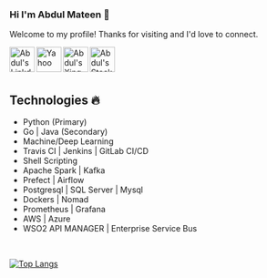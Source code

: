 ### Hi I'm Abdul Mateen 👋
Welcome to my profile! Thanks for visiting and I'd love to connect.
<br />

<a href="https://www.linkedin.com/in/abdul-mateen59/">
  <img align="left" alt="Abdul's LinkdeIn" width="44px" src="https://cdn.jsdelivr.net/npm/simple-icons@v3/icons/linkedin.svg" />
</a>
<a href="mailto:abdul.mateen59@yahoo.com">
  <img align="left" alt="Yahoo" width="44px" src="https://cdn.jsdelivr.net/npm/simple-icons@3.9.0/icons/yahoo.svg" />
</a>
<a href="https://www.xing.com/profile/Abdul_Mateen8/cv">
  <img align="left" alt="Abdul's Xing" width="44px" src="https://cdn.jsdelivr.net/npm/simple-icons@v3/icons/xing.svg" />
</a>
<a href="https://stackoverflow.com/users/12366413/abdul-mateen">
  <img align="left" alt="Abdul's Stackoverflow" width="44px" src="https://cdn.jsdelivr.net/npm/simple-icons@v3/icons/stackoverflow.svg" />
</a>
<br />
<br />
<br />


## Technologies :fire:
- Python (Primary)
- Go | Java (Secondary)
- Machine/Deep Learning
- Travis CI | Jenkins | GitLab CI/CD
- Shell Scripting
- Apache Spark | Kafka
- Prefect | Airflow
- Postgresql | SQL Server | Mysql 
- Dockers | Nomad
- Prometheus | Grafana
- AWS | Azure
- WSO2 API MANAGER | Enterprise Service Bus

<br />

[![Top Langs](https://github-readme-stats.vercel.app/api/top-langs/?username=abdulmateen59&theme=dark&show_icons=true)](https://github.com/abdulmateen59/github-readme-stats)

<!---
[![Abdul's github stats](https://github-readme-stats.vercel.app/api?username=abdulmateen59&show_icons=true&theme=dark)](https://github.com/abdulmateen59/github-readme-stats) 
--->
